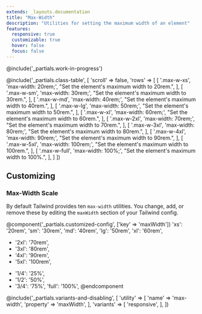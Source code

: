 ```yaml
---
extends: _layouts.documentation
title: "Max-Width"
description: "Utilities for setting the maximum width of an element"
features:
  responsive: true
  customizable: true
  hover: false
  focus: false
---
```


@include('_partials.work-in-progress')

@include('_partials.class-table', [
  'scroll' => false,
  'rows' => [
    [
      '.max-w-xs',
      'max-width: 20rem;',
      "Set the element's maximum width to 20rem.",
    ],
    [
      '.max-w-sm',
      'max-width: 30rem;',
      "Set the element's maximum width to 30rem.",
    ],
    [
      '.max-w-md',
      'max-width: 40rem;',
      "Set the element's maximum width to 40rem.",
    ],
    [
      '.max-w-lg',
      'max-width: 50rem;',
      "Set the element's maximum width to 50rem.",
    ],
    [
      '.max-w-xl',
      'max-width: 60rem;',
      "Set the element's maximum width to 60rem.",
    ],
    [
      '.max-w-2xl',
      'max-width: 70rem;',
      "Set the element's maximum width to 70rem.",
    ],
    [
      '.max-w-3xl',
      'max-width: 80rem;',
      "Set the element's maximum width to 80rem.",
    ],
    [
      '.max-w-4xl',
      'max-width: 90rem;',
      "Set the element's maximum width to 90rem.",
    ],
    [
      '.max-w-5xl',
      'max-width: 100rem;',
      "Set the element's maximum width to 100rem.",
    ],
    [
      '.max-w-full',
      'max-width: 100%;',
      "Set the element's maximum width to 100%.",
    ],
  ]
])

## Customizing

### Max-Width Scale

By default Tailwind provides ten `max-width` utilities. You change, add, or remove these by editing the `maxWidth` section of your Tailwind config.

@component('_partials.customized-config', ['key' => 'maxWidth'])
  'xs': '20rem',
  'sm': '30rem',
  'md': '40rem',
  'lg': '50rem',
  'xl': '60rem',
- '2xl': '70rem',
- '3xl': '80rem',
- '4xl': '90rem',
- '5xl': '100rem',
+ '1/4': '25%',
+ '1/2': '50%',
+ '3/4': '75%',
  'full': '100%',
@endcomponent

@include('_partials.variants-and-disabling', [
    'utility' => [
        'name' => 'max-width',
        'property' => 'maxWidth',
    ],
    'variants' => [
        'responsive',
    ],
])
